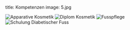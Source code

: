 title: Kompetenzen
image: 5.jpg

![Apparative Kosmetik]({filename}/images/apparative_kosmetik.jpg)
![Diplom Kosmetik]({filename}/images/diplom_kosmetik.jpg)
![Fusspflege]({filename}/images/fusspflege.jpg)
![Schulung Diabetischer Fuss]({filename}/images/schulung_diabetischer_fuss.jpg)
